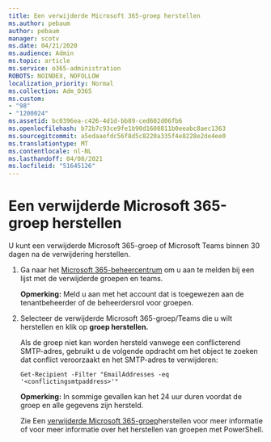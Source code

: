 ```yaml
---
title: Een verwijderde Microsoft 365-groep herstellen
ms.author: pebaum
author: pebaum
manager: scotv
ms.date: 04/21/2020
ms.audience: Admin
ms.topic: article
ms.service: o365-administration
ROBOTS: NOINDEX, NOFOLLOW
localization_priority: Normal
ms.collection: Adm_O365
ms.custom:
- "98"
- "1200024"
ms.assetid: bc0396ea-c426-4d1d-bb89-ced602d06fb6
ms.openlocfilehash: b72b7c93ce9fe1b90d1608811b0eeabc8aec1363
ms.sourcegitcommit: a5edaaefdc56f8d5c8220a335f4e8228e2de4ee0
ms.translationtype: MT
ms.contentlocale: nl-NL
ms.lasthandoff: 04/08/2021
ms.locfileid: "51645126"
---
```

# <a name="restore-a-deleted-microsoft-365-group"></a>Een verwijderde Microsoft 365-groep herstellen

U kunt een verwijderde Microsoft 365-groep of Microsoft Teams binnen 30 dagen na de verwijdering herstellen.

1. Ga naar het [Microsoft 365-beheercentrum](https://aka.ms/RestoreDeletedGroup) om u aan te melden bij een lijst met de verwijderde groepen en teams.

    **Opmerking:** Meld u aan met het account dat is toegewezen aan de tenantbeheerder of de beheerdersrol voor groepen.

1. Selecteer de verwijderde Microsoft 365-groep/Teams die u wilt herstellen en klik op **groep herstellen.**

    Als de groep niet kan worden hersteld vanwege een conflicterend SMTP-adres, gebruikt u de volgende opdracht om het object te zoeken dat conflict veroorzaakt en het SMTP-adres te verwijderen:

    `Get-Recipient -Filter "EmailAddresses -eq '<conflictingsmtpaddress>'"`

    **Opmerking:** In sommige gevallen kan het 24 uur duren voordat de groep en alle gegevens zijn hersteld.

    Zie Een [verwijderde Microsoft 365-groep](https://go.microsoft.com/fwlink/?linkid=867802)herstellen voor meer informatie of voor meer informatie over het herstellen van groepen met PowerShell.